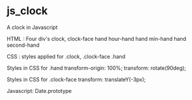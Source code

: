 # js_clock
A clock in Javascript

HTML : Four div's clock,
clock-face
hand hour-hand
hand min-hand
hand second-hand

CSS : styles applied for .clock, 
.clock-face
.hand

Styles in CSS for .hand 
transform-origin: 100%;
transform: rotate(90deg);


Styles in CSS for .clock-face 
transform: translateY(-3px);

Javascript: Date.prototype


